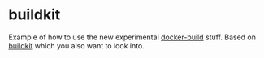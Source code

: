 # buildkit

Example of how to use the new experimental [docker-build] stuff.
Based on [buildkit] which you also want to look into.

[buildkit]: https://github.com/moby/buildkit/tree/master/
[docker-build]: https://docs.docker.com/develop/develop-images/build_enhancements/
